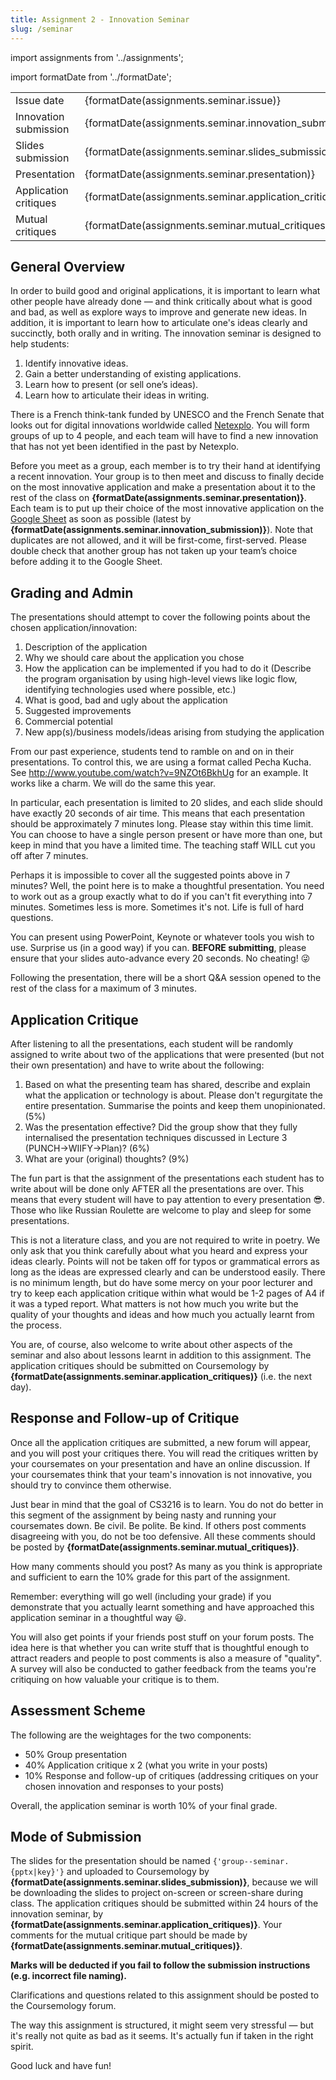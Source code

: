 ```yaml
---
title: Assignment 2 - Innovation Seminar
slug: /seminar
---
```


import assignments from '../assignments';

import formatDate from '../formatDate';

<table>
  <tbody>
    <tr>
      <td>Issue date</td>
      <td>{formatDate(assignments.seminar.issue)}</td>
    </tr>
    <tr>
      <td>Innovation submission</td>
      <td>{formatDate(assignments.seminar.innovation_submission)}</td>
    </tr>
    <tr>
      <td>Slides submission</td>
      <td>{formatDate(assignments.seminar.slides_submission)}</td>
    </tr>
    <tr>
      <td>Presentation</td>
      <td>{formatDate(assignments.seminar.presentation)}</td>
    </tr>
    <tr>
      <td>Application critiques</td>
      <td>{formatDate(assignments.seminar.application_critiques)}</td>
    </tr>
    <tr>
      <td>Mutual critiques</td>
      <td>{formatDate(assignments.seminar.mutual_critiques)}</td>
    </tr>
  </tbody>
</table>

## General Overview

In order to build good and original applications, it is important to learn what other people have already done — and think critically about what is good and bad, as well as explore ways to improve and generate new ideas. In addition, it is important to learn how to articulate one's ideas clearly and succinctly, both orally and in writing. The innovation seminar is designed to help students:

1. Identify innovative ideas.
2. Gain a better understanding of existing applications.
3. Learn how to present (or sell one’s ideas).
4. Learn how to articulate their ideas in writing.

There is a French think-tank funded by UNESCO and the French Senate that looks out for digital innovations worldwide called [Netexplo](https://netexplo.com/n100/). You will form groups of up to 4 people, and each team will have to find a new innovation that has not yet been identified in the past by Netexplo.

<p>Before you meet as a group, each member is to try their hand at identifying a recent innovation. Your group is to then meet and discuss to finally decide on the most innovative application and make a presentation about it to the rest of the class on <strong>{formatDate(assignments.seminar.presentation)}</strong>. Each team is to put up their choice of the most innovative application on the <a href={assignments.seminar.google_sheet}>Google Sheet</a> as soon as possible (latest by <strong>{formatDate(assignments.seminar.innovation_submission)}</strong>). Note that duplicates are not allowed, and it will be first-come, first-served. Please double check that another group has not taken up your team’s choice before adding it to the Google Sheet.</p>

## Grading and Admin

The presentations should attempt to cover the following points about the chosen application/innovation:

1. Description of the application
2. Why we should care about the application you chose
3. How the application can be implemented if you had to do it (Describe the program organisation by using high-level views like logic flow, identifying technologies used where possible, etc.)
4. What is good, bad and ugly about the application
5. Suggested improvements
6. Commercial potential
7. New app(s)/business models/ideas arising from studying the application

From our past experience, students tend to ramble on and on in their presentations. To control this, we are using a format called Pecha Kucha. See <http://www.youtube.com/watch?v=9NZOt6BkhUg> for an example. It works like a charm. We will do the same this year.

In particular, each presentation is limited to 20 slides, and each slide should have exactly 20 seconds of air time. This means that each presentation should be approximately 7 minutes long. Please stay within this time limit. You can choose to have a single person present or have more than one, but keep in mind that you have a limited time. The teaching staff WILL cut you off after 7 minutes.

Perhaps it is impossible to cover all the suggested points above in 7 minutes? Well, the point here is to make a thoughtful presentation. You need to work out as a group exactly what to do if you can't fit everything into 7 minutes. Sometimes less is more. Sometimes it's not. Life is full of hard questions.

You can present using PowerPoint, Keynote or whatever tools you wish to use. Surprise us (in a good way) if you can. **BEFORE submitting**, please ensure that your slides auto-advance every 20 seconds. No cheating! 😜

Following the presentation, there will be a short Q&A session opened to the rest of the class for a maximum of 3 minutes.

## Application Critique

After listening to all the presentations, each student will be randomly assigned to write about two of the applications that were presented (but not their own presentation) and have to write about the following:

1. Based on what the presenting team has shared, describe and explain what the application or technology is about. Please don't regurgitate the entire presentation. Summarise the points and keep them unopinionated. (5%)
2. Was the presentation effective? Did the group show that they fully internalised the presentation techniques discussed in Lecture 3 (PUNCH->WIIFY->Plan)? (6%)
3. What are your (original) thoughts? (9%)

The fun part is that the assignment of the presentations each student has to write about will be done only AFTER all the presentations are over. This means that every student will have to pay attention to every presentation 😎. Those who like Russian Roulette are welcome to play and sleep for some presentations.

This is not a literature class, and you are not required to write in poetry. We only ask that you think carefully about what you heard and express your ideas clearly. Points will not be taken off for typos or grammatical errors as long as the ideas are expressed clearly and can be understood easily. There is no minimum length, but do have some mercy on your poor lecturer and try to keep each application critique within what would be 1-2 pages of A4 if it was a typed report. What matters is not how much you write but the quality of your thoughts and ideas and how much you actually learnt from the process.

<p>You are, of course, also welcome to write about other aspects of the seminar and also about lessons learnt in addition to this assignment. The application critiques should be submitted on Coursemology by <strong>{formatDate(assignments.seminar.application_critiques)}</strong> (i.e. the next day).</p>

## Response and Follow-up of Critique

Once all the application critiques are submitted, a new forum will appear, and you will post your critiques there. You will read the critiques written by your coursemates on your presentation and have an online discussion. If your coursemates think that your team's innovation is not innovative, you should try to convince them otherwise.

<p>Just bear in mind that the goal of CS3216 is to learn. You do not do better in this segment of the assignment by being nasty and running your coursemates down. Be civil. Be polite. Be kind. If others post comments disagreeing with you, do not be too defensive. All these comments should be posted by <strong>{formatDate(assignments.seminar.mutual_critiques)}</strong>.</p>

How many comments should you post? As many as you think is appropriate and sufficient to earn the 10% grade for this part of the assignment.

Remember: everything will go well (including your grade) if you demonstrate that you actually learnt something and have approached this application seminar in a thoughtful way 😃.

You will also get points if your friends post stuff on your forum posts. The idea here is that whether you can write stuff that is thoughtful enough to attract readers and people to post comments is also a measure of "quality". A survey will also be conducted to gather feedback from the teams you're critiquing on how valuable your critique is to them.

## Assessment Scheme

The following are the weightages for the two components:

- 50% Group presentation
- 40% Application critique x 2 (what you write in your posts)
- 10% Response and follow-up of critiques (addressing critiques on your chosen innovation and responses to your posts)

Overall, the application seminar is worth 10% of your final grade.

## Mode of Submission

<p>The slides for the presentation should be named <code>{'group-<number>-seminar.{pptx|key}'}</code> and uploaded to Coursemology by <strong>{formatDate(assignments.seminar.slides_submission)}</strong>, because we will be downloading the slides to project on-screen or screen-share during class. The application critiques should be submitted within 24 hours of the innovation seminar, by <strong>{formatDate(assignments.seminar.application_critiques)}</strong>. Your comments for the mutual critique part should be made by <strong>{formatDate(assignments.seminar.mutual_critiques)}</strong>.</p>

**Marks will be deducted if you fail to follow the submission instructions (e.g. incorrect file naming).**

Clarifications and questions related to this assignment should be posted to the Coursemology forum.

The way this assignment is structured, it might seem very stressful — but it's really not quite as bad as it seems. It's actually fun if taken in the right spirit.

Good luck and have fun!

